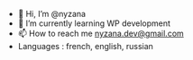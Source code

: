 - 👋 Hi, I’m @nyzana
- 🌱 I’m currently learning WP development
- 📫 How to reach me nyzana.dev@gmail.com
- Languages : french, english, russian



<!---
nyzana/nyzana is a ✨ special ✨ repository because its `README.md` (this file) appears on your GitHub profile.
You can click the Preview link to take a look at your changes.
--->
